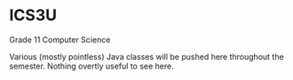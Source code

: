 # ICS3U
Grade 11 Computer Science

Various (mostly pointless) Java classes will be pushed here throughout the semester.
Nothing overtly useful to see here.
